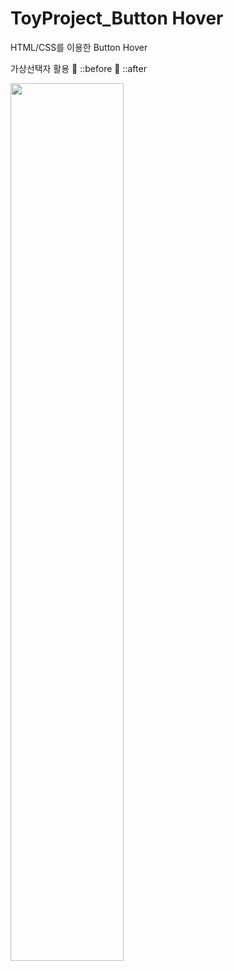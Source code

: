 # ToyProject_Button Hover
HTML/CSS를 이용한 Button Hover

가상선택자 활용
:pushpin: ::before
:pushpin: ::after

<img width="60%" src="https://user-images.githubusercontent.com/71424881/206387963-a939c483-656e-4f49-b72e-2b18a3df8bbc.gif"/>
